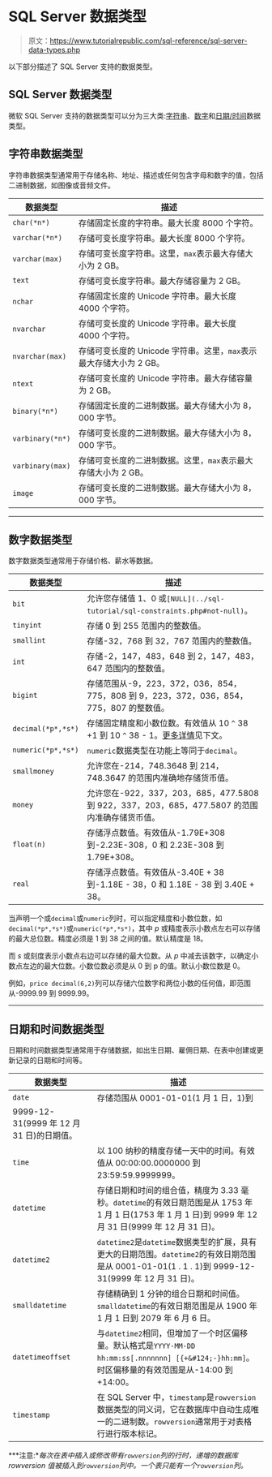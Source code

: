 # SQL Server 数据类型

> 原文：<https://www.tutorialrepublic.com/sql-reference/sql-server-data-types.php>

以下部分描述了 SQL Server 支持的数据类型。

## SQL Server 数据类型

微软 SQL Server 支持的数据类型可以分为三大类:[字符串](#string-types)、[数字](#numeric-types)和[日期/时间](#date-and-time-types)数据类型。

## 字符串数据类型

字符串数据类型通常用于存储名称、地址、描述或任何包含字母和数字的值，包括二进制数据，如图像或音频文件。

| 数据类型 | 描述 |
| --- | --- |
| `char(*n*)` | 存储固定长度的字符串。最大长度 8000 个字符。 |
| `varchar(*n*)` | 存储可变长度字符串。最大长度 8000 个字符。 |
| `varchar(max)` | 存储可变长度字符串。这里，`max`表示最大存储大小为 2 GB。 |
| `text` | 存储可变长度字符串。最大存储容量为 2 GB。 |
| `nchar` | 存储固定长度的 Unicode 字符串。最大长度 4000 个字符。 |
| `nvarchar` | 存储可变长度的 Unicode 字符串。最大长度 4000 个字符。 |
| `nvarchar(max)` | 存储可变长度的 Unicode 字符串。这里，`max`表示最大存储大小为 2 GB。 |
| `ntext` | 存储可变长度的 Unicode 字符串。最大存储容量为 2 GB。 |
| `binary(*n*)` | 存储固定长度的二进制数据。最大存储大小为 8，000 字节。 |
| `varbinary(*n*)` | 存储可变长度的二进制数据。最大存储大小为 8，000 字节。 |
| `varbinary(max)` | 存储可变长度的二进制数据。这里，`max`表示最大存储大小为 2 GB。 |
| `image` | 存储可变长度的二进制数据。最大存储大小为 8，000 字节。 |

* * *

## 数字数据类型

数字数据类型通常用于存储价格、薪水等数据。

| 数据类型 | 描述 |
| --- | --- |
| `bit` | 允许您存储值 1、0 或`[NULL](../sql-tutorial/sql-constraints.php#not-null)`。 |
| `tinyint` | 存储 0 到 255 范围内的整数值。 |
| `smallint` | 存储-32，768 到 32，767 范围内的整数值。 |
| `int` | 存储-2，147，483，648 到 2，147，483，647 范围内的整数值。 |
| `bigint` | 存储范围从-9，223，372，036，854，775，808 到 9，223，372，036，854，775，807 的整数值。 |
| `decimal(*p*,*s*)` | 存储固定精度和小数位数。有效值从 10 `^` 38 +1 到 10 `^` 38 - 1。[更多详情](#precision-and-scale)见下文。 |
| `numeric(*p*,*s*)` | `numeric`数据类型在功能上等同于`decimal`。 |
| `smallmoney` | 允许您在-214，748.3648 到 214，748.3647 的范围内准确地存储货币值。 |
| `money` | 允许您在-922，337，203，685，477.5808 到 922，337，203，685，477.5807 的范围内准确存储货币值。 |
| `float(n)` | 存储浮点数值。有效值从-1.79E+308 到-2.23E-308，0 和 2.23E-308 到 1.79E+308。 |
| `real` | 存储浮点数值。有效值从-3.40E + 38 到-1.18E - 38，0 和 1.18E - 38 到 3.40E + 38。 |

当声明一个或`decimal`或`numeric`列时，可以指定精度和小数位数，如`decimal(*p*,*s*)`或`numeric(*p*,*s*)`，其中 *p* 或精度表示小数点左右可以存储的最大总位数。精度必须是 1 到 38 之间的值。默认精度是 18。

而 *s* 或刻度表示小数点右边可以存储的最大位数。从 *p* 中减去该数字，以确定小数点左边的最大位数。小数位数必须是从 0 到 p 的值。默认小数位数是 0。

例如，`price decimal(6,2)`列可以存储六位数字和两位小数的任何值，即范围从-9999.99 到 9999.99。

* * *

## 日期和时间数据类型

日期和时间数据类型通常用于存储数据，如出生日期、雇佣日期、在表中创建或更新记录的日期和时间等。

| 数据类型 | 描述 |
| --- | --- |
| `date` | 存储范围从 0001-01-01(1 月 1 日，1)到
9999-12-31(9999 年 12 月 31 日)的日期值。 |
| `time` | 以 100 纳秒的精度存储一天中的时间。有效值从 00:00:00.0000000 到 23:59:59.9999999。 |
| `datetime` | 存储日期和时间的组合值，精度为 3.33 毫秒。`datetime`的有效日期范围是从 1753 年 1 月 1 日(1753 年 1 月 1 日)到 9999 年 12 月 31 日(9999 年 12 月 31 日)。 |
| `datetime2` | `datetime2`是`datetime`数据类型的扩展，具有更大的日期范围。`datetime2`的有效日期范围是从 0001-01-01(1 . 1 . 1)到 9999-12-31(9999 年 12 月 31 日)。 |
| `smalldatetime` | 存储精确到 1 分钟的组合日期和时间值。`smalldatetime`的有效日期范围是从 1900 年 1 月 1 日到 2079 年 6 月 6 日。 |
| `datetimeoffset` | 与`datetime2`相同，但增加了一个时区偏移量。默认格式是`YYYY-MM-DD hh:mm:ss[.nnnnnnn] [{+&#124;-}hh:mm]`。时区偏移量的有效范围是从-14:00 到+14:00。 |
| `timestamp` | 在 SQL Server 中，`timestamp`是`rowversion`数据类型的同义词，它在数据库中自动生成唯一的二进制数。`rowversion`通常用于对表格行进行版本标记。 |

 ***注意:**每次在表中插入或修改带有`rowversion`列的行时，递增的数据库 rowversion 值被插入到`rowversion`列中。一个表只能有一个`rowversion`列。*